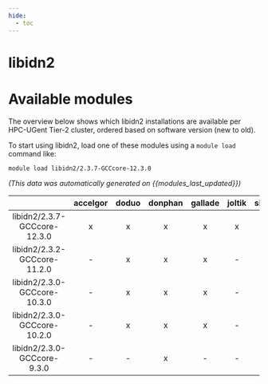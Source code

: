 ```yaml
---
hide:
  - toc
---
```


libidn2
=======

# Available modules


The overview below shows which libidn2 installations are available per HPC-UGent Tier-2 cluster, ordered based on software version (new to old).

To start using libidn2, load one of these modules using a `module load` command like:

```shell
module load libidn2/2.3.7-GCCcore-12.3.0
```

*(This data was automatically generated on {{modules_last_updated}})*  

| |accelgor|doduo|donphan|gallade|joltik|shinx|skitty|
| :---: | :---: | :---: | :---: | :---: | :---: | :---: | :---: |
|libidn2/2.3.7-GCCcore-12.3.0|x|x|x|x|x|x|x|
|libidn2/2.3.2-GCCcore-11.2.0|-|x|x|x|-|-|-|
|libidn2/2.3.0-GCCcore-10.3.0|-|x|x|x|-|-|-|
|libidn2/2.3.0-GCCcore-10.2.0|-|x|x|x|-|-|-|
|libidn2/2.3.0-GCCcore-9.3.0|-|-|x|-|-|-|-|
